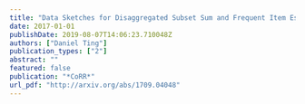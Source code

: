 ```yaml
---
title: "Data Sketches for Disaggregated Subset Sum and Frequent Item Estimation"
date: 2017-01-01
publishDate: 2019-08-07T14:06:23.710048Z
authors: ["Daniel Ting"]
publication_types: ["2"]
abstract: ""
featured: false
publication: "*CoRR*"
url_pdf: "http://arxiv.org/abs/1709.04048"
---
```


